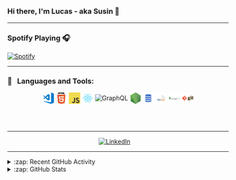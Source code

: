 ### Hi there, I'm Lucas - aka Susin 👋



*************

### Spotify Playing 🎧

[![Spotify](https://spotify-rho.vercel.app/api/spotify/)](https://open.spotify.com/user/lucas_susin)

*************


### 🔧 &nbsp; Languages and Tools:
<p align="center">

  <!-- For more icons https://github.com/MikeCodesDotNET/ColoredBadges -->
  <!-- For more icons https://simpleicons.org/ -->
  <!-- For more icons https://github.com/Ileriayo/markdown-badges -->
  

<img align="center" alt="Visual Studio Code" width="26px" src="https://raw.githubusercontent.com/github/explore/80688e429a7d4ef2fca1e82350fe8e3517d3494d/topics/visual-studio-code/visual-studio-code.png" />

<img align="center" alt="HTML5" width="26px" src="https://raw.githubusercontent.com/github/explore/80688e429a7d4ef2fca1e82350fe8e3517d3494d/topics/html/html.png" />

<img align="center" alt="JavaScript" width="26px" src="https://raw.githubusercontent.com/github/explore/80688e429a7d4ef2fca1e82350fe8e3517d3494d/topics/javascript/javascript.png" />

<img align="center" alt="React" width="26px" src="https://raw.githubusercontent.com/github/explore/80688e429a7d4ef2fca1e82350fe8e3517d3494d/topics/react/react.png" />

<img align="center" alt="GraphQL" width="26px" src="https://github.com/LucasSusin/LucasSusin/tree/master/assets/svg/graphql.svg" />

<img align="center" alt="Node.js" width="26px" src="https://raw.githubusercontent.com/github/explore/80688e429a7d4ef2fca1e82350fe8e3517d3494d/topics/nodejs/nodejs.png" />

<img align="center" alt="SQL" width="26px" src="https://raw.githubusercontent.com/github/explore/80688e429a7d4ef2fca1e82350fe8e3517d3494d/topics/sql/sql.png" />

<img align="center" alt="MySQL" width="26px" src="https://raw.githubusercontent.com/github/explore/80688e429a7d4ef2fca1e82350fe8e3517d3494d/topics/mysql/mysql.png" />

<img align="center" alt="MongoDB" width="26px" src="https://raw.githubusercontent.com/github/explore/80688e429a7d4ef2fca1e82350fe8e3517d3494d/topics/mongodb/mongodb.png" />

<img align="center" alt="Git" width="26px" src="https://raw.githubusercontent.com/github/explore/80688e429a7d4ef2fca1e82350fe8e3517d3494d/topics/git/git.png" />



</p>

<br />
<br />



*************


<!-- Social Media links -->

<p align="center">
  <a href="https://www.linkedin.com/in/lucassimonsusin/"><img src="https://github.com/Quadrified/Quadrified/blob/master/assets/social_media_svgs/linkedin-round.svg" width="35px" alt="LinkedIn"></a> &nbsp; &nbsp;
</p>


*************


<!-- GitHub Stats -->

<details>
  <summary>:zap: Recent GitHub Activity</summary>
<!--START_SECTION:activity-->
1. ❗️ Opened issue [#10](https://github.com/F4NT0/ages-online-git/issues/10) in [F4NT0/ages-online-git](https://github.com/F4NT0/ages-online-git)
<!--END_SECTION:activity-->





</details>

<details>
  <summary>:zap: GitHub Stats</summary>

  <img align="left" alt="Lucas" src="https://github-readme-stats-rouge-eight.vercel.app/api?username=LucasSusin&count_private=true&show_icons=true&theme=tokyonight&hide_border=true" />
  
  <a href="https://github.com/LucasSusin/LucasSusin">
  <img align="center" src="https://github-readme-stats.vercel.app/api/top-langs/?username=LucasSusin&layout=compact&theme=tokyonight" alt="Lucas' stats" /> 
</a>

</details>
